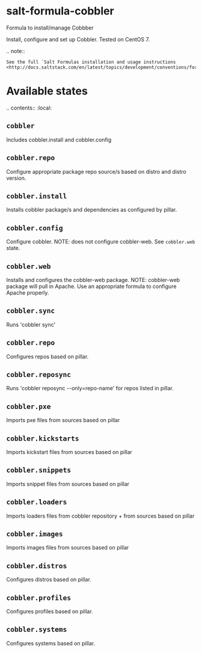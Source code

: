 salt-formula-cobbler
======================
Formula to install/manage Cobbber


Install, configure and set up Cobbler. Tested on CentOS 7.

.. note::

    See the full `Salt Formulas installation and usage instructions
    <http://docs.saltstack.com/en/latest/topics/development/conventions/formulas.html>`_.

Available states
================

.. contents::
    :local:

``cobbler``
--------
Includes cobbler.install and cobbler.config

``cobbler.repo``
-----------
Configure appropriate package repo source/s based on distro and distro version.

``cobbler.install``
-----------
Installs cobbler package/s and dependencies as configured by pillar.

``cobbler.config``
-----------
Configure cobbler. NOTE: does not configure cobbler-web. See ``cobbler.web`` state.

``cobbler.web``
----------
Installs and configures the cobbler-web package. NOTE: cobbler-web package will pull in Apache. Use an appropriate formula to configure Apache properly.

``cobbler.sync``
-----------
Runs 'cobbler sync'

``cobbler.repo``
-----------
Configures repos based on pillar.

``cobbler.reposync``
-----------
Runs 'cobbler reposync --only=repo-name' for repos listed in pillar.

``cobbler.pxe``
-----------
Imports pxe files from sources based on pillar

``cobbler.kickstarts``
-----------
Imports kickstart files from sources based on pillar

``cobbler.snippets``
-----------
Imports snippet files from sources based on pillar

``cobbler.loaders``
-----------
Imports loaders files from cobbler repository + from sources based on pillar

``cobbler.images``
-----------
Imports images files from sources based on pillar

``cobbler.distros``
-----------
Configures distros based on pillar.

``cobbler.profiles``
-----------
Configures profiles based on pillar.

``cobbler.systems``
-----------
Configures systems based on pillar.
